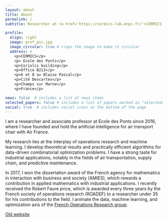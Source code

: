 ```yaml
---
layout: about
title: About
permalink: /
subtitle: Researcher at <a href='https://cermics-lab.enpc.fr/'>CERMICS, Ecole des Ponts</a>

profile:
  align: right
  image: prof_pic.jpg
  image_circular: true # crops the image to make it circular
  address: >
    <p>CERMICS</p>
    <p> Ecole des Ponts</p>
    <p>Coriolis building</p>
    <p>Office B213</p>
    <p>6 et 8 av Blaise Pascal</p>
    <p>Cité Descartes</p>
    <p>Champs sur Marne</p>
    <p>France</p>

news: false  # includes a list of news items
selected_papers: false # includes a list of papers marked as "selected={true}"
social: true  # includes social icons at the bottom of the page
---
```


I am a researcher and associate professor at Ecole des Ponts since 2016, where I have founded and hold the artificial intelligence for air transport chair with Air France. 

My research lies at the interplay of operations research and machine learning. I develop theoretical results and practically efficient algorithms for data-driven combinatorial optimization problems. I have a strong taste for industrial applications, notably in the fields of air transportation, supply chain, and predictive maintenance. 

In 2017, I won the dissertation award of the French agency for mathematics in interaction with business and society (AMIES), which rewards a contribution in applied mathematics with industrial applications. I recently received the Robert Faure price, which is awarded every three years by the French society of operations research (ROADEF) to a researcher under 35 for his contributions to the field. I animate the data, machine learning, and optimization axis of the [French Operations Research group](http://gdrro.lip6.fr/?q=node/239). 

[Old website](https://cermics.enpc.fr/~parmenta/home.html)

<!-- Write your biography here. Tell the world about yourself. Link to your favorite [subreddit](http://reddit.com). You can put a picture in, too. The code is already in, just name your picture `prof_pic.jpg` and put it in the `img/` folder.

Put your address / P.O. box / other info right below your picture. You can also disable any these elements by editing `profile` property of the YAML header of your `_pages/about.md`. Edit `_bibliography/papers.bib` and Jekyll will render your [publications page](/al-folio/publications/) automatically.

Link to your social media connections, too. This theme is set up to use [Font Awesome icons](http://fortawesome.github.io/Font-Awesome/) and [Academicons](https://jpswalsh.github.io/academicons/), like the ones below. Add your Facebook, Twitter, LinkedIn, Google Scholar, or just disable all of them. -->
